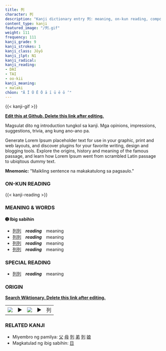 ```yaml
---
title: 列
character: 列
description: "Kanji dictionary entry 列: meaning, on-kun reading, compounds, origin, related kanji"
content_type: kanji
featured_image: "/列.gif"
weight: 111
frequency: 111
kanji_grade: 9
kanji_strokes: 1
kanji_class: Jōyō
kanji_jlpt: N1
kanji_radical: 
kanji_reading: 
- DAI
- TAI
- oo-kii
kanji_meaning:
- malaki
chōon: "Ā Ī Ū Ē Ō ā ī ū ē ō ’"
---
```

[//]: # (Don't edit the line below. Kanji animated GIF code is automatically generated.)
{{< kanji-gif >}}

[//]: # (Edit below this line.)

**[Edit this at Github. Delete this link after editing.](https://github.com/tim0g/tim/tree/main/content/kanji/列/index.md)**

Magsulat dito ng introduction tungkol sa kanji. Mga opinions, impressions, suggestions, trivia, ang kung ano-ano pa.

Generate Lorem Ipsum placeholder text for use in your graphic, print and web layouts, and discover plugins for your favorite writing, design and blogging tools. Explore the origins, history and meaning of the famous passage, and learn how Lorem Ipsum went from scrambled Latin passage to ubiqitous dummy text.
 
**Mnemonic:** "Maikling sentence na makakatulong sa pagsaulo."

### ON-KUN READING

[//]: # (Don't edit the line below. ON-KUN READING code is automatically generated.)
{{< kanji-reading >}}

### MEANING & WORDS

#### ➊ **Ibig sabihin**
  - [列](../列)[列](../列)　***reading***　meaning
  - [列](../列)[列](../列)　***reading***　meaning
  - [列](../列)[列](../列)　***reading***　meaning
  - [列](../列)[列](../列)　***reading***　meaning

### SPECIAL READING
  - [列](../列)[列](../列)　***reading***　meaning

### ORIGIN

**[Search Wiktionary. Delete this link after editing.](https://wiktionary.org/wiki/列)**
<table class="kanji-table"><tr><td>
<img src="60px-列-bronze.svg.png">
</td><td>▶</td><td>
<img src="60px-列-oracle.svg.png">
</td><td>▶</td>
<td class="kanji-origin">列</td>
</tr></table>

### RELATED KANJI
- Miyembro ng pamilya: [父](../父) [母](../母) [列](../列) [弟](../弟) [列](../列) [娘](../娘)
- Magkatulad ng ibig sabihin: [日](../日)
